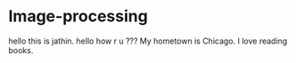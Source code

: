 # Image-processing
hello this is jathin.
hello how r u ???
My hometown is Chicago.
I love reading books.
